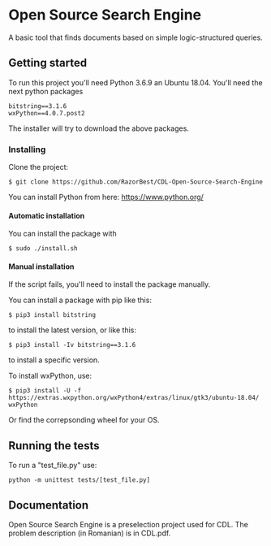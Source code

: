 # Open Source Search Engine

A basic tool that finds documents based on simple logic-structured queries.

## Getting started

To run this project you'll need Python 3.6.9 an Ubuntu 18.04.
You'll need the next python packages
```
bitstring==3.1.6
wxPython==4.0.7.post2
```
The installer will try to download the above packages.

### Installing
Clone the project:
 ```
 $ git clone https://github.com/RazorBest/CDL-Open-Source-Search-Engine
 
 ```
You can install Python from here: https://www.python.org/

#### Automatic installation
You can install the package with
```
$ sudo ./install.sh
```

#### Manual installation
If the script fails, you'll need to install the package manually.


You can install a package with pip like this:
```
$ pip3 install bitstring
```
  to install the latest version, or like this:
 ```
 $ pip3 install -Iv bitstring==3.1.6
 ```
  to install a specific version.
  
To install wxPython, use:
```
$ pip3 install -U -f https://extras.wxpython.org/wxPython4/extras/linux/gtk3/ubuntu-18.04/ wxPython
```
Or find the correpsonding wheel for your OS.
  
 

## Running the tests
To run a "test_file.py" use:
  ```
  python -m unittest tests/[test_file.py]
  
  ```

## Documentation
Open Source Search Engine is a preselection project used for CDL. The problem description (in Romanian) is in CDL.pdf.
